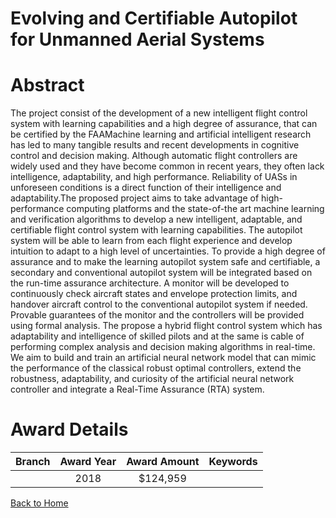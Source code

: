 
Evolving and Certifiable Autopilot for Unmanned Aerial Systems
==============================================================

# Abstract


The project consist of the development of a new intelligent flight control system with learning capabilities and a high degree of assurance, that can be certified by the FAAMachine learning and artificial intelligent research has led to many tangible results and recent developments in cognitive control and decision making. Although automatic flight controllers are widely used and they have become common in recent years, they often lack intelligence, adaptability, and high performance. Reliability of UASs in unforeseen conditions is a direct function of their intelligence and adaptability.The proposed project aims to take advantage of high-performance computing platforms and the state-of-the art machine learning and verification algorithms to develop a new intelligent, adaptable, and certifiable flight control system with learning capabilities. The autopilot system will be able to learn from each flight experience and develop intuition to adapt to a high level of uncertainties. To provide a high degree of assurance and to make the learning autopilot system safe and certifiable, a secondary and conventional autopilot system will be integrated based on the run-time assurance architecture. A monitor will be developed to continuously check aircraft states and envelope protection limits, and handover aircraft control to the conventional autopilot system if needed. Provable guarantees of the monitor and the controllers will be provided using formal analysis. The propose a hybrid flight control system which has adaptability and intelligence of skilled pilots and at the same is cable of performing complex analysis and decision making algorithms in real-time.  We aim to build and train an artificial neural network model that can mimic the performance of the classical robust optimal controllers, extend the robustness, adaptability, and curiosity of the artificial neural network controller and integrate a Real-Time Assurance (RTA) system.  

# Award Details

|Branch|Award Year|Award Amount|Keywords|
| :---: | :---: | :---: | :---: |
||2018|$124,959||
  
  


[Back to Home](https://github.com/chrischow/dod_sbir_awards/Reports/JT/#424)